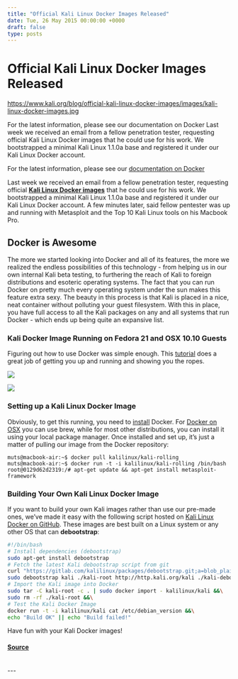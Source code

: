 ```yaml
---
title: "Official Kali Linux Docker Images Released"
date: Tue, 26 May 2015 00:00:00 +0000
draft: false
type: posts
---
```

# Official Kali Linux Docker Images Released

https://www.kali.org/blog/official-kali-linux-docker-images/images/kali-linux-docker-images.jpg



For the latest information, please see our documentation on Docker Last week we received an email from a fellow penetration tester, requesting official Kali Linux Docker images that he could use for his work. We bootstrapped a minimal Kali Linux 1.1.0a base and registered it under our Kali Linux Docker account.

For the latest information, please see our [documentation on Docker](https://www.kali.org/docs/containers/official-kalilinux-docker-images/)

Last week we received an email from a fellow penetration tester, requesting official [**Kali Linux Docker images**](https://registry.hub.docker.com/u/kalilinux/kali-rolling/) that he could use for his work. We bootstrapped a minimal Kali Linux 1.1.0a base and registered it under our Kali Linux Docker account. A few minutes later, said fellow pentester was up and running with Metasploit and the Top 10 Kali Linux tools on his Macbook Pro.

Docker is Awesome
-----------------

The more we started looking into Docker and all of its features, the more we realized the endless possibilities of this technology - from helping us in our own internal Kali beta testing, to furthering the reach of Kali to foreign distributions and esoteric operating systems. The fact that you can run Docker on pretty much every operating system under the sun makes this feature extra sexy. The beauty in this process is that Kali is placed in a nice, neat container without polluting your guest filesystem. With this in place, you have full access to all the Kali packages on any and all systems that run Docker - which ends up being quite an expansive list.

### Kali Docker Image Running on Fedora 21 and OSX 10.10 Guests

Figuring out how to use Docker was simple enough. This [tutorial](https://www.docker.com/tryit/) does a great job of getting you up and running and showing you the ropes.

[![](https://www.kali.org/blog/official-kali-linux-docker-images/images/fedora-docker-kali.png)](https://www.kali.org/blog/official-kali-linux-docker-images/images/fedora-docker-kali.png)

[![](https://www.kali.org/blog/official-kali-linux-docker-images/images/osc-docker-macair.png)](https://www.kali.org/blog/official-kali-linux-docker-images/images/osc-docker-macair.png)

### Setting up a Kali Linux Docker Image

Obviously, to get this running, you need to [install](https://docs.docker.com/installation/) Docker. For [Docker on OSX](https://docs.docker.com/installation/mac/) you can use brew, while for most other distributions, you can install it using your local package manager. Once installed and set up, it’s just a matter of pulling our image from the Docker repository:

```console
muts@macbook-air:~$ docker pull kalilinux/kali-rolling
muts@macbook-air:~$ docker run -t -i kalilinux/kali-rolling /bin/bash
root@0129d62d2319:/# apt-get update && apt-get install metasploit-framework
```

### Building Your Own Kali Linux Docker Image

If you want to build your own Kali images rather than use our pre-made ones, we’ve made it easy with the following script hosted on [Kali Linux Docker on GitHub](https://gitlab.com/kalilinux/build-scripts/kali-docker). These images are best built on a Linux system or any other OS that can **debootstrap**:

```bash
#!/bin/bash
# Install dependencies (debootstrap)
sudo apt-get install debootstrap
# Fetch the latest Kali debootstrap script from git
curl "https://gitlab.com/kalilinux/packages/debootstrap.git;a=blob_plain;f=scripts/kali;hb=HEAD" > kali-debootstrap &&\
sudo debootstrap kali ./kali-root http://http.kali.org/kali ./kali-debootstrap &&\
# Import the Kali image into Docker
sudo tar -C kali-root -c . | sudo docker import - kalilinux/kali &&\
sudo rm -rf ./kali-root &&\
# Test the Kali Docker Image
docker run -t -i kalilinux/kali cat /etc/debian_version &&\
echo "Build OK" || echo "Build failed!"
```

Have fun with your Kali Docker images!

#### [Source](https://www.kali.org/blog/official-kali-linux-docker-images/)

<br/>
---
